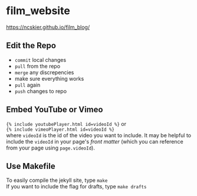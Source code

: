 # film_website

<a href="https://ncskier.github.io/film_blog/">https://ncskier.github.io/film_blog/</a>

## Edit the Repo
* `commit` local changes
* `pull` from the repo
* `merge` any discrepencies
* make sure everything works
* `pull` again
* `push` changes to repo

## Embed YouTube or Vimeo
`{% include youtubePlayer.html id=videoId %}` or  
`{% include vimeoPlayer.html id=videoId %}`  
where `videoId` is the id of the video you want to include. It may be helpful
to include the `videoId` in your page's _front matter_ (which you can reference
from your page using `page.videoId`).

## Use Makefile
To easily compile the jekyll site, type `make`  
If you want to include the flag for drafts, type `make drafts`
